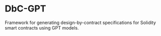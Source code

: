 # DbC-GPT
Framework for generating design-by-contract specifications for Solidity smart contracts using GPT models.

